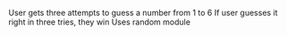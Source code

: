 User gets three attempts to guess a number from 1 to 6
If user guesses it right in three tries, they win
Uses random module
